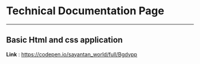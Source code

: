 # Technical Documentation Page
---
**Basic Html and css application**
---
**Link** : https://codepen.io/sayantan_world/full/Bgdvpp
